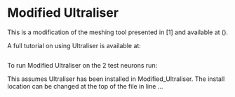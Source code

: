 # Modified Ultraliser
This is a modification of the meshing tool presented in [1] and available at ().

A full tutorial on using Ultraliser is available at:
```bash

```
To run Modified Ultraliser on the 2 test neurons run:


This assumes Ultraliser has been installed in Modified_Ultraliser. The install location can be changed at the top of the file in line ...
